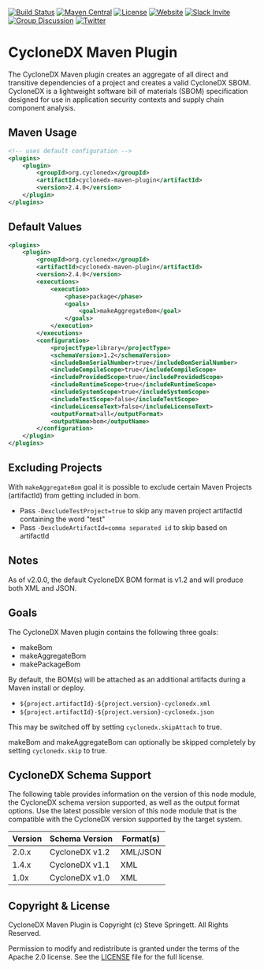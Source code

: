 [![Build Status](https://github.com/CycloneDX/cyclonedx-maven-plugin/workflows/Maven%20CI/badge.svg)](https://github.com/CycloneDX/cyclonedx-maven-plugin/actions?workflow=Maven+CI)
[![Maven Central](https://maven-badges.herokuapp.com/maven-central/org.cyclonedx/cyclonedx-maven-plugin/badge.svg)](https://maven-badges.herokuapp.com/maven-central/org.cyclonedx/cyclonedx-maven-plugin)
[![License](https://img.shields.io/badge/license-Apache%202.0-brightgreen.svg)][License]
[![Website](https://img.shields.io/badge/https://-cyclonedx.org-blue.svg)](https://cyclonedx.org/)
[![Slack Invite](https://img.shields.io/badge/Slack-Join-blue?logo=slack&labelColor=393939)](https://cyclonedx.org/slack/invite)
[![Group Discussion](https://img.shields.io/badge/discussion-groups.io-blue.svg)](https://groups.io/g/CycloneDX)
[![Twitter](https://img.shields.io/twitter/url/http/shields.io.svg?style=social&label=Follow)](https://twitter.com/CycloneDX_Spec)


CycloneDX Maven Plugin
=========

The CycloneDX Maven plugin creates an aggregate of all direct and transitive dependencies of a project 
and creates a valid CycloneDX SBOM. CycloneDX is a lightweight software bill of materials 
(SBOM) specification designed for use in application security contexts and supply chain component analysis.

Maven Usage
-------------------

```xml
<!-- uses default configuration -->
<plugins>
    <plugin>
        <groupId>org.cyclonedx</groupId>
        <artifactId>cyclonedx-maven-plugin</artifactId>
        <version>2.4.0</version>
    </plugin>
</plugins>
```


Default Values
-------------------
```xml
<plugins>
    <plugin>
        <groupId>org.cyclonedx</groupId>
        <artifactId>cyclonedx-maven-plugin</artifactId>
        <version>2.4.0</version>
        <executions>
            <execution>
                <phase>package</phase>
                <goals>
                    <goal>makeAggregateBom</goal>
                </goals>
            </execution>
        </executions>
        <configuration>
            <projectType>library</projectType>
            <schemaVersion>1.2</schemaVersion>
            <includeBomSerialNumber>true</includeBomSerialNumber>
            <includeCompileScope>true</includeCompileScope>
            <includeProvidedScope>true</includeProvidedScope>
            <includeRuntimeScope>true</includeRuntimeScope>
            <includeSystemScope>true</includeSystemScope>
            <includeTestScope>false</includeTestScope>
            <includeLicenseText>false</includeLicenseText>
            <outputFormat>all</outputFormat>
            <outputName>bom</outputName>
        </configuration>
    </plugin>
</plugins>
```

Excluding Projects
-------------------
With `makeAggregateBom` goal it is possible to exclude certain Maven Projects (artifactId) from getting included in bom.

* Pass `-DexcludeTestProject=true` to skip any maven project artifactId containing the word "test"
* Pass `-DexcludeArtifactId=comma separated id` to skip based on artifactId

Notes
-------------------
As of v2.0.0, the default CycloneDX BOM format is v1.2 and will produce both XML and JSON. 

Goals
-------------------
The CycloneDX Maven plugin contains the following three goals:
* makeBom
* makeAggregateBom
* makePackageBom

By default, the BOM(s) will be attached as an additional artifacts during a Maven install or deploy.

* `${project.artifactId}-${project.version}-cyclonedx.xml`
* `${project.artifactId}-${project.version}-cyclonedx.json`

This may be switched off by setting `cyclonedx.skipAttach` to true.

makeBom and makeAggregateBom can optionally be skipped completely by setting `cyclonedx.skip` to true.

## CycloneDX Schema Support

The following table provides information on the version of this node module, the CycloneDX schema version supported, 
as well as the output format options. Use the latest possible version of this node module that is the compatible with 
the CycloneDX version supported by the target system.

| Version | Schema Version | Format(s) |
| ------- | ----------------- | --------- |
| 2.0.x | CycloneDX v1.2 | XML/JSON |
| 1.4.x | CycloneDX v1.1 | XML |
| 1.0x | CycloneDX v1.0 | XML |

Copyright & License
-------------------

CycloneDX Maven Plugin is Copyright (c) Steve Springett. All Rights Reserved.

Permission to modify and redistribute is granted under the terms of the Apache 2.0 license. See the [LICENSE] file for the full license.

[License]: https://github.com/CycloneDX/cyclonedx-maven-plugin/blob/master/LICENSE
